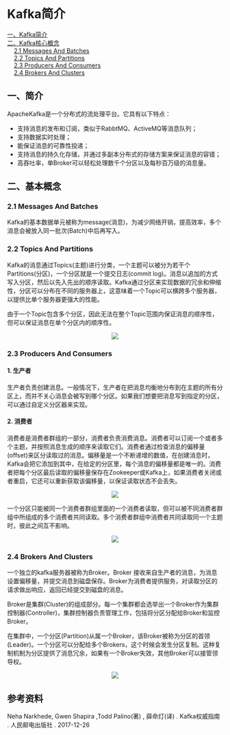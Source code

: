 # Kafka简介

<nav>
<a href="#一Kafka简介">一、Kafka简介</a><br/>
<a href="#二Kafka核心概念">二、Kafka核心概念</a><br/>
&nbsp;&nbsp;&nbsp;&nbsp;<a href="#21-Messages-And-Batches">2.1 Messages And Batches</a><br/>
&nbsp;&nbsp;&nbsp;&nbsp;<a href="#22-Topics-And-Partitions">2.2 Topics And Partitions</a><br/>
&nbsp;&nbsp;&nbsp;&nbsp;<a href="#23-Producers-And-Consumers">2.3 Producers And Consumers</a><br/>
&nbsp;&nbsp;&nbsp;&nbsp;<a href="#24-Brokers-And-Clusters">2.4 Brokers And Clusters </a><br/>
</nav>


## 一、简介

ApacheKafka是一个分布式的流处理平台。它具有以下特点：

+ 支持消息的发布和订阅，类似于RabbtMQ、ActiveMQ等消息队列；
+ 支持数据实时处理；
+ 能保证消息的可靠性投递；
+ 支持消息的持久化存储，并通过多副本分布式的存储方案来保证消息的容错；
+ 高吞吐率，单Broker可以轻松处理数千个分区以及每秒百万级的消息量。

## 二、基本概念

### 2.1 Messages And Batches

Kafka的基本数据单元被称为message(消息)，为减少网络开销，提高效率，多个消息会被放入同一批次(Batch)中后再写入。

### 2.2 Topics And Partitions

Kafka的消息通过Topics(主题)进行分类，一个主题可以被分为若干个Partitions(分区)，一个分区就是一个提交日志(commit log)。消息以追加的方式写入分区，然后以先入先出的顺序读取。Kafka通过分区来实现数据的冗余和伸缩性，分区可以分布在不同的服务器上，这意味着一个Topic可以横跨多个服务器，以提供比单个服务器更强大的性能。

由于一个Topic包含多个分区，因此无法在整个Topic范围内保证消息的顺序性，但可以保证消息在单个分区内的顺序性。

<div align="center"> <img  src="https://github.com/heibaiying/BigData-Notes/blob/master/pictures/kafka-topic.png"/> </div>

### 2.3 Producers And Consumers

#### 1. 生产者

生产者负责创建消息。一般情况下，生产者在把消息均衡地分布到在主题的所有分区上，而并不关心消息会被写到哪个分区。如果我们想要把消息写到指定的分区，可以通过自定义分区器来实现。

#### 2. 消费者

消费者是消费者群组的一部分，消费者负责消费消息。消费者可以订阅一个或者多个主题，并按照消息生成的顺序来读取它们。消费者通过检查消息的偏移量(offset)来区分读取过的消息。偏移量是一个不断递增的数值，在创建消息时，Kafka会把它添加到其中，在给定的分区里，每个消息的偏移量都是唯一的。消费者把每个分区最后读取的偏移量保存在Zookeeper或Kafka上，如果消费者关闭或者重启，它还可以重新获取该偏移量，以保证读取状态不会丢失。

<div align="center"> <img  src="https://github.com/heibaiying/BigData-Notes/blob/master/pictures/kafka-producer-consumer.png"/> </div>

一个分区只能被同一个消费者群组里面的一个消费者读取，但可以被不同消费者群组中所组成的多个消费者共同读取。多个消费者群组中消费者共同读取同一个主题时，彼此之间互不影响。

<div align="center"> <img  src="https://github.com/heibaiying/BigData-Notes/blob/master/pictures/kafka消费者.png"/> </div>

### 2.4 Brokers And Clusters 

一个独立的kafka服务器被称为Broker。Broker 接收来自生产者的消息，为消息设置偏移量，并提交消息到磁盘保存。Broker为消费者提供服务，对读取分区的请求做出响应，返回已经提交到磁盘的消息。

Broker是集群(Cluster)的组成部分。每一个集群都会选举出一个Broker作为集群控制器(Controller)，集群控制器负责管理工作，包括将分区分配给Broker和监控Broker。

在集群中，一个分区(Partition)从属一个Broker，该Broker被称为分区的首领(Leader)。一个分区可以分配给多个Brokers，这个时候会发生分区复制。这种复制机制为分区提供了消息冗余，如果有一个Broker失效，其他Broker可以接管领导权。

<div align="center"> <img  src="https://github.com/heibaiying/BigData-Notes/blob/master/pictures/kafka-cluster.png"/> </div>



## 参考资料

Neha Narkhede, Gwen Shapira ,Todd Palino(著) , 薛命灯(译) . Kafka权威指南 . 人民邮电出版社 . 2017-12-26